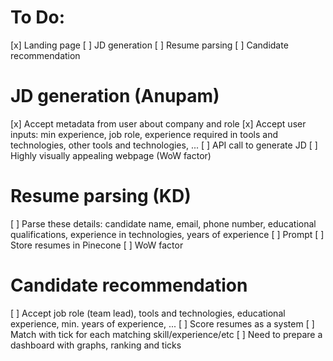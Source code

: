 # To Do:

[x] Landing page
[ ] JD generation
[ ] Resume parsing
[ ] Candidate recommendation

# JD generation (Anupam)

[x] Accept metadata from user about company and role
[x] Accept user inputs: min experience, job role, experience required in tools and technologies, other tools and technologies, ...
[ ] API call to generate JD
[ ] Highly visually appealing webpage (WoW factor)

# Resume parsing (KD)

[ ] Parse these details: candidate name, email, phone number, educational qualifications, experience in technologies, years of experience
[ ] Prompt
[ ] Store resumes in Pinecone
[ ] WoW factor

# Candidate recommendation 

[ ] Accept job role (team lead), tools and technologies, educational experience, min. years of experience, ...
[ ] Score resumes as a system
[ ] Match with tick for each matching skill/experience/etc
[ ] Need to prepare a dashboard with graphs, ranking and ticks